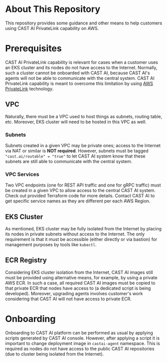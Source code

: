 
# About This Repository

This repository provides some guidance and other means to help customers using CAST AI PrivateLink capability on AWS.

# Prerequisites

CAST AI PrivateLink capability is relevant for cases when a customer uses an EKS cluster and its nodes do not have
access to the Internet. Normally, such a cluster cannot be onboarded with CAST AI, because CAST AI's agents will not
be able to communicate with the central system. CAST AI PrivateLink capability is meant to overcome this limitation
by using [AWS PrivateLink](https://aws.amazon.com/privatelink/) technology.

## VPC

Naturally, there must be a VPC used to host things as subnets, routing table, etc. Moreover, EKS cluster will need to be
hosted in this VPC as well.

### Subnets

Subnets created in a given VPC may be private ones; access to the Internet via NAT or similar is **NOT required**.
However, subnets must be tagged `"cast.ai/routable" = "true"` to let CAST AI system know that these subnets are still able
to communicate with the central system.

### VPC Services

Two VPC endpoints (one for REST API traffic and one for gRPC traffic) must be created in a given VPC to allow access to
the central CAST AI system. Check out provided Terraform code for more details. Contact CAST AI to get specific service
names as they are different per each AWS Region.

## EKS Cluster

As mentioned, EKS cluster may be fully isolated from the Internet by placing its nodes in private subnets without access to
the Internet. The only requirement is that it must be accessible (either directly or via bastion) for management purposes
by tools like `kubectl`.

## ECR Registry

Considering EKS cluster isolation from the Internet, CAST AI images still must be provided using alternative means, for
example, by using a private AWS ECR. In such a case, all required CAST AI images must be copied to that private ECR that
nodes have access to (a dedicated script is being developed). Moreover, upgrading agents involves customer's work considering
that CAST AI will not have access to private ECR.

# Onboarding

Onboarding to CAST AI platform can be performed as usual by applying scripts generated by CAST AI console.
However, after applying a script it is important to change deployment image in `castai-agent` namespace.
This is required as nodes do not have access to the public CAST AI repositories (due to cluster being isolated from the Internet).
